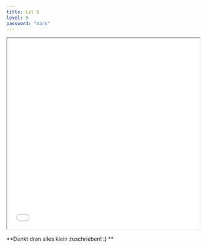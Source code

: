 ```yaml
---
title: Lvl 5
level: 5
password: "mars"
---
```

<iframe src='/Level5.png' width='100%' height='500px'>

<iframe width="1424" height="582" src="https://www.youtube.com/embed/CduA0TULnow" title="YouTube video player" frameborder="0" allow="accelerometer; autoplay; clipboard-write; encrypted-media; gyroscope; picture-in-picture" allowfullscreen></iframe>

**Denkt dran alles klein zuschrieben! :) **
